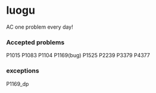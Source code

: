 # luogu
AC one problem every day!
### Accepted problems
P1015 P1083 P1104 P1169(bug) P1525 P2239 P3379 P4377
### exceptions
P1169_dp

